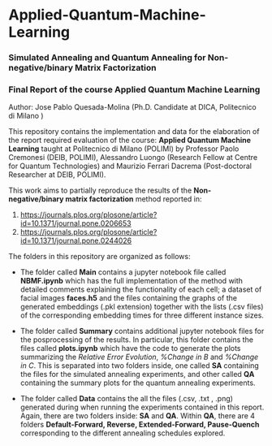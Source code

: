 # Applied-Quantum-Machine-Learning

### Simulated Annealing and Quantum Annealing for Non-negative/binary Matrix Factorization
### Final Report of the course Applied Quantum Machine Learning

Author: Jose Pablo Quesada-Molina (Ph.D. Candidate at DICA, Politecnico di Milano )

This repository contains the implementation and data for the elaboration of the report required evaluation of the course: **Applied Quantum Machine Learning** taught at Politecnico di Milano (POLIMI) by Professor Paolo Cremonesi (DEIB, POLIMI), Alessandro Luongo (Research Fellow at Centre for Quantum Technologies) and Maurizio Ferrari Dacrema (Post-doctoral Researcher at DEIB, POLIMI). 

This work aims to partially reproduce the results of the **Non-negative/binary matrix factorization** method reported in:

1. https://journals.plos.org/plosone/article?id=10.1371/journal.pone.0206653
2. https://journals.plos.org/plosone/article?id=10.1371/journal.pone.0244026

The folders in this repository are organized as follows:

- The folder called **Main** contains a jupyter notebook file called **NBMF.ipynb** which has the full implementation of the method with detailed comments explaining the functionality of each cell; a dataset of facial images **faces.h5**  and the files containing the graphs of the generated embeddings (.pkl extension) together with the lists (.csv files) of the corresponding embedding times for three different instance sizes.

- The folder called **Summary** contains additional jupyter notebook files for the posprocessing of the results. In particular, this folder contains the files called **plots.ipynb** which have the code to generate the plots summarizing the *Relative Error Evolution*, *%Change in B* and *%Change in C*. This is separated into two folders inside, one called **SA** containing the files for the simulated annealing experiments, and other called **QA** containing the summary plots for the quantum annealing experiments.

- The folder called **Data** contains the all the files (.csv, .txt , .png) generated during when running the experiments contained in this report. Again, there are two folders inside: **SA** and **QA**. Within **QA**, there are 4 folders **Default-Forward, Reverse, Extended-Forward, Pause-Quench** corresponding to the different annealing schedules explored.
